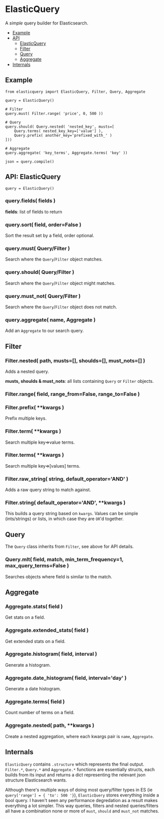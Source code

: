 # ElasticQuery

A _simple_ query builder for Elasticsearch.

+ [Example](#example)
+ [API](#api-elasticquery)
	- [ElasticQuery](#api-elasticquery)
	- [Filter](#filter)
	- [Query](#query)
	- [Aggregate](#aggregate)
+ [Internals](#internals)


## Example

	from elasticquery import ElasticQuery, Filter, Query, Aggregate
	
	query = ElasticQuery()
	
	# Filter
	query.must( Filter.range( 'price', 0, 500 ))
	
	# Query
	query.should( Query.nested( 'nested_key', musts=[
		Query.terms( nested_key_key=['value'] ),
		Query.prefix( another_key='prefixed_with_' )
	]))
	
	# Aggregate
	query.aggregate( 'key_terms', Aggregate.terms( 'key' ))
	
	json = query.compile()


## API: ElasticQuery

`query = ElasticQuery()`

### query.fields( fields )

**fields**: list of fields to return

### query.sort( field, order=False )

Sort the result set by a field, order optional.

### query.must( Query/Filter )

Search where the `Query`/`Filter` object matches.

### query.should( Query/Filter )

Search where the `Query`/`Filter` object might matches.

### query.must_not( Query/Filter )

Search where the `Query`/`Filter` object does not match.

### query.aggregate( name, Aggregate )

Add an `Aggregate` to our search query.


## Filter

### Filter.nested( path, musts=[], shoulds=[], must_nots=[] )

Adds a nested query.

**musts, shoulds & must_nots**: all lists containing `Query` or `Filter` objects.

### Filter.range( field, range_from=False, range_to=False )

### Filter.prefix( **kwargs )

Prefix multiple keys.

### Filter.term( **kwargs )

Search multiple key=>value terms.

### Filter.terms( **kwargs )

Search multiple key=>[values] terms.

### Filter.raw_string( string, default_operator='AND' )

Adds a raw query string to match against.

### Filter.string( default_operator='AND', **kwargs )

This builds a query string based on `kwargs`. Values can be simple (ints/strings) or lists, in which case they are `OR`'d together.


## Query

The `Query` class inherits from `Filter`, see above for API details.

### Query.mlt( field, match, min_term_frequency=1, max_query_terms=False )

Searches objects where field is similar to the match.


## Aggregate

### Aggregate.stats( field )

Get stats on a field.

### Aggregate.extended_stats( field )

Get extended stats on a field.

### Aggregate.histogram( field, interval )

Generate a histogram.

### Aggregate.date_histogram( field, interval='day' )

Generate a date histogram.

### Aggregate.terms( field )

Count number of terms on a field.

### Aggregate.nested( path, **kwargs )

Create a nested aggregation, where each kwargs pair is `name`, `Aggregate`.



## Internals

`ElasticQuery` contains `.structure` which represents the final output. `Filter.*`, `Query.*` and `Aggregate.*` functions are essentially structs, each builds from its input and returns a dict representing the relevant json structure Elasticsearch wants.

Although there's multiple ways of doing most query/filter types in ES (ie `query['range'] = { 'to': 500 '}`), `ElasticQuery` stores everything inside a bool query. I haven't seen any performance degredation as a result makes everything a lot simpler. This way queries, filters and nested queries/filters all have a combination none or more of `must`, `should` and `must_not` matches.